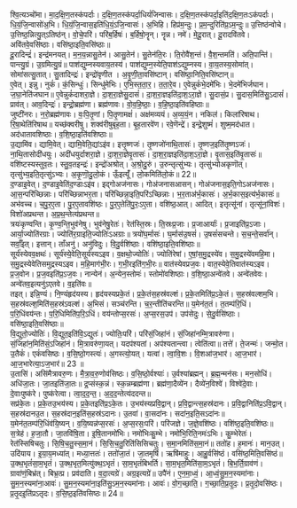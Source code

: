 

  
श्वि॒त्यञ्चो॑मा। मा॒द॒क्षि॒ण॒तस्क॑पर्दाः। द॒क्षि॒ण॒तस्क॑पर्दा॒धियं॑जिन्वासः। द॒क्षि॒ण॒तस्क॑पर्दा॒इति॑द॒क्षि॒ण॒तःऽक॑पर्दाः। धि॒यं॒जि॒न्वासो॑अ॒भि। धि॒यं॒जि॒न्वास॒इति॑धि॒यं॒ऽजि॒न्वासः॑। अ॒भिहि। हिप्र॑म॒न्दुः। प्र॒म॒न्दुरिति॑प्र॒ऽम॒न्दुः॥ उ॒त्तिष्ठ॑न्वोचे। उ॒त्तिष्ठ॒न्नित्यु॒त्ऽतिष्ठ॑न्। वो॒चे॒परि॑। परि॑ब॒र्हिषः॑। ब॒र्हिषो॒नॄन्। नॄन्न। नमे॑। मे॒दू॒रात्। दू॒रादवि॑तवे। अवि॑तवे॒वसि॑ष्ठाः। वसि॑ष्ठा॒इति॒वसि॑ष्ठाः॥  
दू॒रादिन्द्रं॑। इन्द्र॑मनयत्। म॒न॒य॒न्नासु॒तेन॑। आसु॒तेन॑। सु॒तेन॑ति॒रः। ति॒रोवै॑श॒न्तं। वै॒श॒न्तमति॑। अति॒पान्ति॑। पान्त्यु॒ग्रं। उ॒ग्रमित्यु॒ग्रं॥ पाश॑द्युम्नस्यवाय॒तस्य॑। पाश॑द्युम्न॒स्येति॒पाश॑ऽद्युम्नस्य। वा॒य॒तस्य॒सोमा॑त्। सोमा॑सत्सु॒तात्। सु॒तादिन्द्रः॑। इन्द्रो॑वृणीत । अ॒वृ॒णी॒ता॒वसि॑ष्टान्। वसि॑ष्ठा॒निति॒वसि॑ष्टान्॥  
ए॒वेत्। इन्नु। नुकं॑। कं॒सिन्धुः॑। सिन्धु॑मेभिः। ए॒भि॒स्त॒ता॒र॒। त॒ता॒रे॒व। ए॒वेन्नुकं॑भे॒दमे॑भिः। भे॒दमे॑भिर्जघान। ज॒घा॒नेति॑जघान॥ ए॒वेन्नुकं॑दाशरा॒ज्ञे। दा॒श॒रा॒ज्ञेसु॒दासं॑। दा॒श॒रा॒ज्ञइति॑दा॒श॒ऽरा॒ज्ञे। सु॒दासं॒प्र। सु॒दास॒मिति॑सु॒ऽदासं॑। प्राव॑त्। आव॒दिन्द्रः॑। इन्द्रो॒ब्रह्म॑णा। ब्रह्म॑णावः। वो॒व॒हि॒ष्ठाः॒। व॒हि॒ष्ठा॒इति॑वहिष्ठाः॥  
जुष्टी॑नरः। न॒रो॒ब्रह्म॑णावः। वः॒पि॒तृ॒णां। पि॒तृ॒णामक्षं॑। अक्ष॑मव्ययं। अ॒व्य॒यं॒न। नकिल॑। किला॑रिषाथ। रि॒षा॒थेति॑रिषाथ॥ यच्छ॑क्वरीषु। शक्व॑रीषुबृह॒ता। बृ॒ह॒तारवे॑ण। रवे॒णॆन्द्रे॑। इन्द्रे॒शुष्मं॑। शुष्म॒मद॑धात। अद॑धातावशिष्ठाः। व॒शि॒ष्ठा॒इति॑वशिष्ठाः॥  
उ॒द्यामि॑व। द्यामि॒वेत्। द्यामि॒वेति॒द्यांऽइ॑व। इत्तृ॒ष्णजः॑। तृ॒ष्णजो॑नाथि॒तासः॑। तृ॒ष्णज॒इति॑तृ॒ष्णऽजः॑। ना॒थि॒तासोदी॑धयुः। अदी॑धयुर्दाशरा॒ज्ञे। दा॒श॒रा॒ज्ञेवृ॒तासः॑। दा॒श॒रा॒ज्ञइति॑दा॒श॒ऽरा॒ज्ञे। वृ॒तास॒इति॑वृ॒तासः॑॥ वशि॑ष्टस्यस्तुव॒तः। स्तु॒व॒तइन्द्रः॑। इन्द्रो॑अश्रोत्। अ॒श्रो॒दु॒रुं। उ॒रुन्तृत्सु॑भ्यः। तृत्सु॑भ्योअकृणॊत्। तृत्सु॑भ्य॒इति॒तृत्सु॑ऽभ्यः। अ॒कृ॒णॊ॒दु॒लो॒कं। ऊँ॒इत्यूँ॑। लो॒कमिति॑लो॒कं॥ 22॥  
द॒ण्डाइ॒वेत्। द॒ण्डाइ॒वेति॑द॒ण्डाःऽइ॑व। इद्गोअज॑नासः। गोअ॑जनासआसन्। गोअ॑जनास॒इति॒गोऽअज॑नासः। आ॒स॒न्परि॑च्छिन्नाः। परि॑च्छिन्नाभर॒ता। परि॑च्छिन्ना॒इति॒परि॑ऽच्छिन्नाः। भ॒र॒ताअ॑र्भ॒कासः॑। अ॒र्भ॒कास॒इत्य॑र्भ॒कासः॑॥ अभ॑वच्च। च॒पु॒र॒ए॒ता। पु॒र॒ए॒तावशि॑ष्ठः। पु॒र॒ए॒तेति॑पु॒रः॒ऽए॒ता। वशि॑ष्ठ॒आत्। आदित्। इत्तृत्सू॑नां। तृत्सू॑नां॒विशः॑। विशो॑अप्रथन्त। अ॒प्र॒थ॒न्तेत्य॑प्रथन्त॥  
त्रयः॑कृण्वन्ति। कृ॒ण्व॒न्ति॒भुव॑नेषु। भुव॑नेषु॒रेतः॑। रेत॑स्ति॒स्रः। ति॒स्रःप्र॒जाः। प्र॒जाआर्याः॑। प्र॒जाइति॑प्र॒ऽजाः। आर्या॒ज्योति॑रग्राः। ज्योति॑र॒ग्राइति॒ज्योतिः॑ऽअग्राः॥ त्रयो॑घ॒र्मासः॑। घ॒र्मास॑उ॒षसं॑। उ॒षसं॑सचन्ते। स॒च॒न्ते॒सर्वा॑न्। सर्वाँ॒इत्। इत्तान्। ताँअनु॑। अनु॑विदुः। वि॒दु॒र्वशि॑ष्ठाः। वशि॑ष्ठा॒इति॒वशि॑ष्ठाः॥  
सूर्य॑स्येवव॒क्षथः॑। सूर्य॑स्ये॒वेति॒सूर्य॑स्यऽइव। व॒क्षथो॒ज्योतिः॑। ज्योति॑रेषां। ए॒षां॒स॒मु॒द्रस्ये॑व। स॒मु॒द्रस्ये॑वमहि॒मा। स॒मु॒द्रस्येवेतिसमुद्रस्यऽइव। म॒हि॒माग॑भी॒रः। ग॒भी॒रइति॑ग॒भी॒रः॥ वात॑स्येवप्रज॒वः। वात॒स्येवे॒तिवात॑स्यऽइव। प्र॒ज॒वोन। प्र॒ज॒वइति॑प्र॒ऽज॒वः। नान्येन॑। अ॒न्येन॒स्तोमः॑। स्तोमो॑वशिष्ठाः। व॒शि॒ष्ठा॒अन्वे॑तवे। अन्वे॑तवेवः। अन्वे॑तव॒इत्यनु॑ऽएतवे। व॒इति॑वः॥  
तइत्। इन्नि॒ण्यं। नि॒ण्यंहृद॑यस्य। हृद॑यस्यप्रके॒तं। प्र॒के॒तंस॒हस्र॑वल्शं। प्र॒के॒तमिति॑प्र॒ऽके॒तं। स॒हस्र॑वल्शम॒भि। स॒हस्र॑वल्श॒मिति॑स॒हस्र॑ऽवल्शं। अ॒भिसं। सञ्च॑रन्ति। च॒र॒न्तीति॑चरन्ति॥ य॒मेन॑त॒तं। त॒तम्प॑रि॒धिं। प॒रि॒धिंवय॑न्तः। प॒रि॒धिमिति॑प॒रि॒ऽधिं। वय॑न्तोप्स॒रसः॑। अ॒प्स॒रस॒उप॑। उप॑सेदुः। से॒दु॒र्वसि॑ष्ठाः। वसि॑ष्ठा॒इति॒वसि॑ष्ठाः॥  
वि॒द्युतो॒ज्योतिः॑। वि॒द्युत॒इति॑वि॒ऽद्युतः॑। ज्योतिः॒परि॑। परि॑सं॒जिहा॑नं। सं॒जिहा॑नम्मि॒त्रावरु॑णा। सं॒जिहा॑न॒मिति॑सं॒ऽजिहा॑नं। मि॒त्रावरु॑णा॒यत्। यदप॑श्यतां। अप॑श्यतान्त्वा। त्वेति॑त्वा॥ तत्ते॑। ते॒जन्मः॑। जन्मो॒त। उ॒तैकं॑। एकं॑वसिष्ठः। व॒सि॒ष्ठो॒गस्त्यः॑। अ॒गस्त्यो॒यत्। यत्वा॑। त्वा॒वि॒शः। वि॒शआ॑ज॒भार॑। आ॒ज॒भार॑। आ॒ज॒भारेत्या॒ऽज॒भार॑॥ 23 ॥  
उ॒तासि॑। असि॑मैत्रावरु॒णः। मै॒त्रा॒व॒रु॒णोव॑सिष्ठः। व॒सि॒ष्ठो॒र्वश्याः॑। उ॒र्वश्या॑ब्रह्मन्। ब्र॒ह्म॒न्मन॑सः। मन॒सोधि॑। अधि॑जा॒तः। जा॒तइति॑जा॒तः॥ द्र॒प्संस्क॒न्नं। स्क॒न्नम्ब्रह्म॑णा। ब्रह्म॑णा॒दैव्ये॑न। दैव्ये॑न॒विश्वे॑। विश्वे॑दे॒वाः। दे॒वाःपुष्क॑रे। पुष्क॑रेत्वा। त्वा॒द॒द॒न्त॒। अ॒द॒द॒न्तेत्य॑ददन्त॥  
सप्र॑के॒तः। प्र॒के॒तउ॒भय॑स्य। प्र॒के॒तइति॑प्र॒ऽके॒तः। उ॒भय॑स्यप्रवि॒द्वान्। प्र॒वि॒द्वान्त्स॒हस्र॑दानः। प्र॒वि॒द्वानिति॑प्र॒ऽवि॒द्वान्। स॒हस्र॑दानउ॒त। स॒हस्र॑दान॒इति॑स॒हस्र॑ऽदानः। उ॒तवा॑। वा॒सदा॑नः। सदा॑न॒इति॒सऽदा॑नः॥ य॒मेन॑त॒तम्प॑रि॒धिंव॑यि॒ष्यन्। व॒यि॒ष्यन्न॑प्स॒रसः॑। अ॒प्स॒रसः॒परि॑। परि॑जज्ञे। ज॒ज्ञे॒वशि॑ष्ठः। वशि॑ष्ठ॒इति॒वशि॑ष्ठः॥  
स॒त्रेह॑। ह॒जा॒तौ। जा॒तवि॑षि॒ता। इ॒षि॒तानमो॑भिः। नमो॑भिःकु॒म्भे। नमो॑भि॒रिति॒नमः॑ऽभिः। कु॒म्भेरेतः॑। रेत॑स्सिषिचतुः। सि॒षि॒च॒तु॒स्स॒मा॒नं। सि॒सि॒च॒तु॒रिति॑सिसिचतुः। स॒मा॒नमिति॑स॒मा॒नं॥ ततो॑ह। ह॒मानः॑। मान॒उत्। उदि॑याय। इ॒या॒य॒मध्या॑त्। मध्या॒त्ततः॑। ततो॑जा॒तं। जा॒तमृषिं॑। ऋषि॑माहुः। आ॒हु॒र्वसि॑ष्ठं। वसि॑ष्ठ॒मिति॒वसि॑ष्ठं॥  
उ॒क्थ॒भृतं॑सा॒म॒भृतं॑। उ॒क्थ॒भृत॒मित्यु॑क्थ॒ऽभृतं॑। सा॒म॒भृतं॑बिभर्ति। सा॒म॒भृत॒मिति॑सा॒म॒ऽभृतं॑। बि॒भ॒र्ति॒ग्राव॑णं। ग्रावा॑णं॒बिभ्र॑त्। बिभ्र॒त्प्र। प्रव॑दाति। व॒दा॒त्यग्रे॑। अग्र॒इत्यग्रे॑॥ उपै॑नं। ए॒न॒मा॒ध्वं॒। आ॒ध्वं॒सु॒म॒न॒स्यमा॑नाः। सु॒म॒न॒स्यमा॑ना॒आवः॑। सु॒म॒न॒स्यमा॑ना॒इति॑सु॒ऽम॒न॒स्यमा॑नाः। आवः॑। वो॒ग॒च्छा॒ति॒। ग॒च्छा॒ति॒प्र॒तृ॒दः॒। प्र॒तृ॒दो॒वसि॑ष्ठः। प्र॒तृ॒दइ॒ति॑प्रऽतृदः। व॒सि॒ष्ठ॒इति॑वसिष्ठः॥ 24॥  
